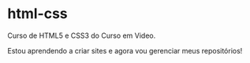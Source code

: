# html-css
 Curso de HTML5 e CSS3 do Curso em Video.

Estou aprendendo a criar sites e agora vou gerenciar meus repositórios!